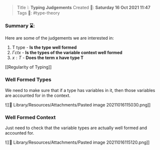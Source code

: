 > Title ❕: **Typing Judgements**
> Created 📅: **Saturday 16 Oct 2021 11:47**
  Tags 📎: #type-theory 

### Summary ⌛:
Here are some of the judgements we are interested in:
1) T type - **Is the type well formed**
2) $\Gamma ctx$ - **Is the types of the variable context well formed**
3) $x:T$ - **Does the term x have type T**

[[Regularity of Typing]]

### Well Formed Types
We need to make sure that if a type has variables in it, then those variables are accounted for in the context.

![[📒 Library/Resources/Attachments/Pasted image 20211016115030.png]]

### Well Formed Context
Just need to check that the variable types are actually well formed and accounted for.

![[📒 Library/Resources/Attachments/Pasted image 20211016115120.png]]



